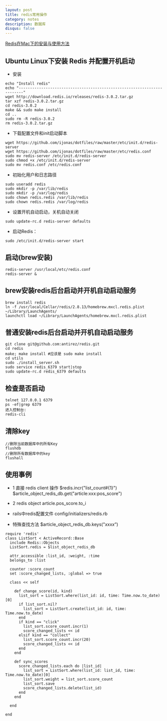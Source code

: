 ```yaml
---
layout: post
title: redis常用操作
category: notes
description: 数据库
disqus: false
---
```


[Redis在Mac下的安装与使用方法](http://blog.sina.com.cn/s/blog_62d4d5900101bp7s.html)

## Ubuntu Linux下安装 Redis 并配置开机启动

* 安装   

```
echo "Install redis"
echo "------------------------------------------------------------------------"
wget http://download.redis.io/releases/redis-3.0.2.tar.gz
tar xzf redis-3.0.2.tar.gz
cd redis-3.0.2
make && sudo make install
cd ..
sudo rm -R redis-3.0.2
rm redis-3.0.2.tar.gz
```
* 下载配置文件和init启动脚本   

```
wget https://github.com/ijonas/dotfiles/raw/master/etc/init.d/redis-server
wget https://github.com/ijonas/dotfiles/raw/master/etc/redis.conf
sudo mv redis-server /etc/init.d/redis-server
sudo chmod +x /etc/init.d/redis-server
sudo mv redis.conf /etc/redis.conf
```

* 初始化用户和日志路径   

```
sudo useradd redis
sudo mkdir -p /var/lib/redis
sudo mkdir -p /var/log/redis
sudo chown redis.redis /var/lib/redis
sudo chown redis.redis /var/log/redis
```

* 设置开机自动启动，关机自动关闭   

```
sudo update-rc.d redis-server defaults
```

* 启动Redis：

```
sudo /etc/init.d/redis-server start
```



## 启动(brew安装)

```
redis-server /usr/local/etc/redis.conf
redis-server &
```


## brew安装redis后台启动并开机自动启动服务

```
brew install redis
ln -f /usr/local/Cellar/redis/2.8.13/homebrew.mxcl.redis.plist ~/Library/LaunchAgents/
launchctl load ~/Library/LaunchAgents/homebrew.mxcl.redis.plist
```


## 普通安装redis后台启动并开机自动启动服务

```
git clone git@github.com:antirez/redis.git
cd redis
make; make install #应该是 sudo make install 
cd utils
sudo ./install_server.sh
sudo service redis_6379 start|stop
sudo update-rc.d redis_6379 defaults
```

## 检查是否启动

```
telnet 127.0.0.1 6379
ps -ef|grep 6379
进入控制台:
redis-cli
```

## 清除key

```
//删除当前数据库中的所有Key
flushdb
//删除所有数据库中的key
flushall
```

## 使用事例

* 1 直接 redis client 操作
$redis.incr("list_count#{1}")
$article_object_redis_db.get("article:xxx:pos_score")

* 2 redis object
article.pos_score.to_i

* rails中redis配置文件
config/initializers/redis.rb

* 特殊查找方法
$article_object_redis_db.keys("*xxxx*”)

```
require 'redis'
class ListSort < ActiveRecord::Base
  include Redis::Objects
  ListSort.redis = $list_object_redis_db

  attr_accessible :list_id, :weight, :time
  belongs_to :list

  counter :score_count
  set :score_changed_lists, :global => true

  class << self

    def change_score(id, kind)
      list_sort = ListSort.where(list_id: id, time: Time.now.to_date)[0]
      if list_sort.nil?
        list_sort = ListSort.create(list_id: id, time: Time.now.to_date)
      end
      if kind == "click"
        list_sort.score_count.incr(1)
        score_changed_lists << id
      elsif kind == "collect"
        list_sort.score_count.incr(20)
        score_changed_lists << id
      end
    end

    def sync_scores
      score_changed_lists.each do |list_id|
        list_sort = ListSort.where(list_id: list_id, time: Time.now.to_date)[0]
        list_sort.weight = list_sort.score_count
        list_sort.save
        score_changed_lists.delete(list_id)
      end
    end

  end

end

```